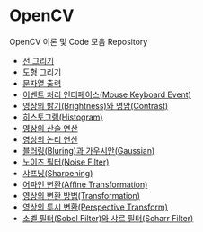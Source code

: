 # OpenCV
OpenCV 이론 및 Code 모음 Repository

<ul>
<li><a href="https://github.com/JeHeeYu/OpenCV/tree/main/Line%20Draw" target="_blank">선 그리기</li>
<li><a href="https://github.com/JeHeeYu/OpenCV/tree/main/Shapes" target="_blank">도형 그리기</li>
<li><a href="https://github.com/JeHeeYu/OpenCV/tree/main/Print%20String" target="_blank">문자열 출력</li>
<li><a href="https://github.com/JeHeeYu/OpenCV/tree/main/EventInterface" target="_blank">이벤트 처리 인터페이스(Mouse Keyboard Event)</li>
<li><a href="https://github.com/JeHeeYu/OpenCV/tree/main/Brightness%20Contrast" target="_blank">영상의 밝기(Brightness)와 명암(Contrast)</li>
<li><a href="https://github.com/JeHeeYu/OpenCV/tree/main/History" target="_blank">히스토그램(Histogram)</li>
  <li><a href="https://github.com/JeHeeYu/OpenCV/tree/main/Arithmetic" target="_blank">영상의 산술 연산</li>
    <li><a href="https://github.com/JeHeeYu/OpenCV/tree/main/Logical" target="_blank">영상의 논리 연산</li>
    <li><a href="https://github.com/JeHeeYu/OpenCV/blob/main/Bluring%20Gaussian/README.md" target="_blank">블러링(Bluring)과 가우시안(Gaussian)</li>
    <li><a href="https://github.com/JeHeeYu/OpenCV/tree/main/Noise%20Filter" target="_blank">노이즈 필터(Noise Filter)</li>
<li><a href="https://github.com/JeHeeYu/OpenCV/tree/main/Sharpening" target="_blank">샤프닝(Sharpening)</li>
<li><a href="https://github.com/JeHeeYu/OpenCV/tree/main/Affine%20Transformation" target="_blank">어파인 변환(Affine Transformation)</li>
  <li><a href="https://github.com/JeHeeYu/OpenCV/blob/main/Transformation" target="_blank">영상의 변환 방법(Transformation)</li>
  <li><a href="https://github.com/JeHeeYu/OpenCV/tree/main/Perspective" target="_blank">영상의 투시 변환(Perspective Transform)</li>
  <li><a href="https://github.com/JeHeeYu/OpenCV/tree/main/Sobel%20Scharr%20Filter" target="_blank">소벨 필터(Sobel Filter)와 샤르 필터(Scharr Filter)</li>
</ul>



